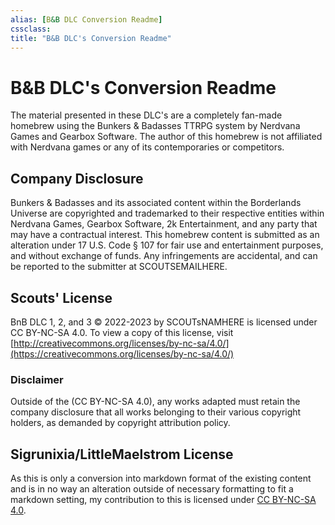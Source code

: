 ```yaml
---
alias: [B&B DLC Conversion Readme]
cssclass: 
title: "B&B DLC's Conversion Readme"
---
```


# B&B DLC's Conversion Readme
The material presented in these DLC's are a completely fan-made homebrew using the Bunkers & Badasses TTRPG system by Nerdvana Games and Gearbox Software. The author of this homebrew is not affiliated with Nerdvana games or any of its contemporaries or competitors.

## Company Disclosure
Bunkers & Badasses and its associated content within the Borderlands Universe are copyrighted and trademarked to their respective entities within Nerdvana Games, Gearbox Software, 2k Entertainment, and any party that may have a contractual interest. This homebrew content is submitted as an alteration under 17 U.S. Code § 107 for fair use and entertainment purposes, and without exchange of funds. Any infringements are accidental, and can be reported to the submitter at SCOUTSEMAILHERE.

## Scouts' License
BnB DLC 1, 2, and 3 © 2022-2023 by SCOUTsNAMHERE is licensed under CC BY-NC-SA 4.0. To view a copy of this license, visit [http://creativecommons.org/licenses/by-nc-sa/4.0/](https://creativecommons.org/licenses/by-nc-sa/4.0/)

### Disclaimer
Outside of the (CC BY-NC-SA 4.0), any works adapted must retain the company disclosure that all works belonging to their various copyright holders, as demanded by copyright attribution policy.

## Sigrunixia/LittleMaelstrom License
As this is only a conversion into markdown format of the existing content and is in no way an alteration outside of necessary formatting to fit a markdown setting, my contribution to this is licensed under [CC BY-NC-SA 4.0](https://creativecommons.org/licenses/by-nc-sa/4.0/).
